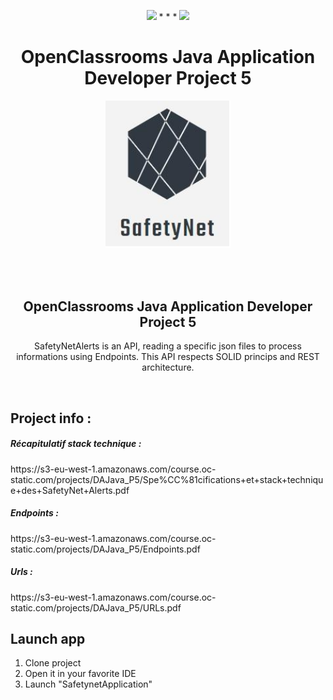 <p align="center">
<img src="https://img.shields.io/badge/java-%23ED8B00.svg?&style=for-the-badge&logo=java&logoColor=white"/> * * *  <img src="https://img.shields.io/badge/spring%20-%236DB33F.svg?&style=for-the-badge&logo=spring&logoColor=white"/>
</p>
<h1 align="center">
 OpenClassrooms Java Application Developer Project 5
</h1>

<p align="center">
 <img src="./safetynet_logo.PNG" width="200" />
</p>

<br><br>

<h2 align="center">
 OpenClassrooms Java Application Developer Project 5
</h2>

<p align="center">
SafetyNetAlerts is an API, reading a specific json files to process informations using Endpoints. This API respects SOLID princips and REST architecture.
</p>

<br>

<h2>Project info : </h2>
<h5>Récapitulatif stack technique : </h5>
https://s3-eu-west-1.amazonaws.com/course.oc-static.com/projects/DAJava_P5/Spe%CC%81cifications+et+stack+technique+des+SafetyNet+Alerts.pdf
<h5>Endpoints : </h5>
https://s3-eu-west-1.amazonaws.com/course.oc-static.com/projects/DAJava_P5/Endpoints.pdf
<h5>Urls : </h5>
https://s3-eu-west-1.amazonaws.com/course.oc-static.com/projects/DAJava_P5/URLs.pdf

<h2>Launch app</h2>
<ol>
<li>Clone project</li>
<li>Open it in your favorite IDE</li>
<li>Launch "SafetynetApplication"</li>
</ol>
